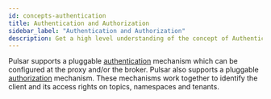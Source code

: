 ```yaml
---
id: concepts-authentication
title: Authentication and Authorization
sidebar_label: "Authentication and Authorization"
description: Get a high level understanding of the concept of Authentication and Authorization in Pulsar.
---
```


Pulsar supports a pluggable [authentication](security-overview.md) mechanism which can be configured at the proxy and/or the broker. Pulsar also supports a pluggable [authorization](security-authorization.md) mechanism. These mechanisms work together to identify the client and its access rights on topics, namespaces and tenants.

